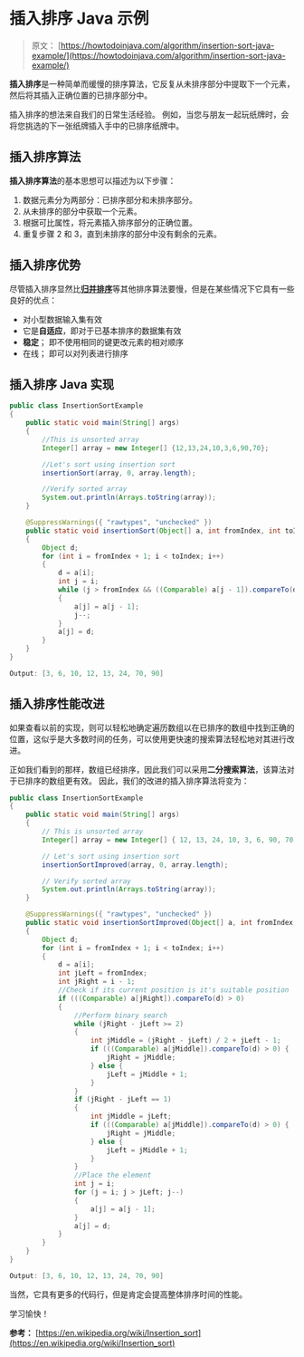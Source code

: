 # 插入排序 Java 示例

> 原文： [https://howtodoinjava.com/algorithm/insertion-sort-java-example/](https://howtodoinjava.com/algorithm/insertion-sort-java-example/)

**插入排序**是一种简单而缓慢的排序算法，它反复从未排序部分中提取下一个元素，然后将其插入正确位置的已排序部分中。

插入排序的想法来自我们的日常生活经验。 例如，当您与朋友一起玩纸牌时，会将您挑选的下一张纸牌插入手中的已排序纸牌中。

## 插入排序算法

**插入排序算法**的基本思想可以描述为以下步骤：

1.  数据元素分为两部分：已排序部分和未排序部分。
2.  从未排序的部分中获取一个元素。
3.  根据可比属性，将元素插入排序部分的正确位置。
4.  重复步骤 2 和 3，直到未排序的部分中没有剩余的元素。

## 插入排序优势

尽管插入排序显然比[**归并排序**](//howtodoinjava.com/algorithm/merge-sort-java-example/)等其他排序算法要慢，但是在某些情况下它具有一些良好的优点：

*   对小型数据输入集有效
*   它是**自适应**，即对于已基本排序的数据集有效
*   **稳定**； 即不使用相同的键更改元素的相对顺序
*   在线； 即可以对列表进行排序

## 插入排序 Java 实现

```java
public class InsertionSortExample 
{
	public static void main(String[] args) 
	{
		//This is unsorted array
		Integer[] array = new Integer[] {12,13,24,10,3,6,90,70};

		//Let's sort using insertion sort
		insertionSort(array, 0, array.length);

		//Verify sorted array
		System.out.println(Arrays.toString(array));
	}

	@SuppressWarnings({ "rawtypes", "unchecked" })
	public static void insertionSort(Object[] a, int fromIndex, int toIndex) 
	{
		Object d;
		for (int i = fromIndex + 1; i < toIndex; i++) 
		{
			d = a[i];
			int j = i;
			while (j > fromIndex && ((Comparable) a[j - 1]).compareTo(d) > 0) 
			{
				a[j] = a[j - 1];
				j--;
			}
			a[j] = d;
		}
	}
}

Output: [3, 6, 10, 12, 13, 24, 70, 90]

```

## 插入排序性能改进

如果查看以前的实现，则可以轻松地确定遍历数组以在已排序的数组中找到正确的位置，这似乎是大多数时间的任务，可以使用更快速的搜索算法轻松地对其进行改进。

正如我们看到的那样，数组已经排序，因此我们可以采用**二分搜索算法**，该算法对于已排序的数组更有效。 因此，我们的改进的插入排序算法将变为：

```java
public class InsertionSortExample 
{
	public static void main(String[] args) 
	{
		// This is unsorted array
		Integer[] array = new Integer[] { 12, 13, 24, 10, 3, 6, 90, 70 };

		// Let's sort using insertion sort
		insertionSortImproved(array, 0, array.length);

		// Verify sorted array
		System.out.println(Arrays.toString(array));
	}

	@SuppressWarnings({ "rawtypes", "unchecked" })
	public static void insertionSortImproved(Object[] a, int fromIndex, int toIndex) 
	{
		Object d;
		for (int i = fromIndex + 1; i < toIndex; i++)
		{
			d = a[i];
			int jLeft = fromIndex;
			int jRight = i - 1;
			//Check if its current position is it's suitable position
			if (((Comparable) a[jRight]).compareTo(d) > 0) 
			{
				//Perform binary search
				while (jRight - jLeft >= 2) 
				{
					int jMiddle = (jRight - jLeft) / 2 + jLeft - 1;
					if (((Comparable) a[jMiddle]).compareTo(d) > 0) {
						jRight = jMiddle;
					} else {
						jLeft = jMiddle + 1;
					}
				}
				if (jRight - jLeft == 1) 
				{
					int jMiddle = jLeft;
					if (((Comparable) a[jMiddle]).compareTo(d) > 0) {
						jRight = jMiddle;
					} else {
						jLeft = jMiddle + 1;
					}
				}
				//Place the element
				int j = i;
				for (j = i; j > jLeft; j--) 
				{
					a[j] = a[j - 1];
				}
				a[j] = d;
			}
		}
	}
}

Output: [3, 6, 10, 12, 13, 24, 70, 90]

```

当然，它具有更多的代码行，但是肯定会提高整体排序时间的性能。

学习愉快！

**参考：** [https://en.wikipedia.org/wiki/Insertion_sort](https://en.wikipedia.org/wiki/Insertion_sort)